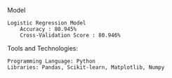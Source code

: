 Model

    Logistic Regression Model
        Accuracy : 80.945%
        Cross-Validation Score : 80.946%



Tools and Technologies:

    Programming Language: Python
    Libraries: Pandas, Scikit-learn, Matplotlib, Numpy



